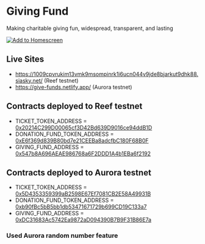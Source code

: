 # Giving Fund
Making charitable giving fun, widespread, transparent, and lasting

[![Add to Homescreen](https://img.shields.io/badge/Skynet-Add%20To%20Homescreen-00c65e?logo=skynet&labelColor=0d0d0d)](https://homescreen.hns.siasky.net/#/skylink/CACWZ_v1JWCP9qJtzFsyvugZG8y4CE-mbXIXNW6e6lsaIQ)

## Live Sites
- https://1009cpvrukim13vmk9msompinrk1i6ucn044v9jde8bjarkut9dhk88.siasky.net/ (Reef testnet)
- https://give-funds.netlify.app/ (Aurora testnet)

## Contracts deployed to Reef testnet
- TICKET_TOKEN_ADDRESS = [0x20214C299D00065cf3D42Bd639D9016ce94ddB1D](https://testnet.reefscan.com/contract/0x20214C299D00065cf3D42Bd639D9016ce94ddB1D)
- DONATION_FUND_TOKEN_ADDRESS = [0xE6f369d839B80bd7e21CEEBa8adcfbC180F68B0F](https://testnet.reefscan.com/contract/0xE6f369d839B80bd7e21CEEBa8adcfbC180F68B0F)
- GIVING_FUND_ADDRESS = [0x547b8A696AEAE986768a6F2DDD1A4b1EBa6f2192](https://testnet.reefscan.com/contract/0x547b8A696AEAE986768a6F2DDD1A4b1EBa6f2192)

## Contracts deployed to Aurora testnet
- TICKET_TOKEN_ADDRESS = [0x5D4353359399aB2598E67Ef7081CB2E58A49931B](https://explorer.testnet.aurora.dev/address/0x5D4353359399aB2598E67Ef7081CB2E58A49931B/transactions)
- DONATION_FUND_TOKEN_ADDRESS = [0xb90fBc5bB5bb1db53471671729b699CD19C133a7](https://explorer.testnet.aurora.dev/address/0xb90fBc5bB5bb1db53471671729b699CD19C133a7/transactions)
- GIVING_FUND_ADDRESS = [0xDC31683Ac5742Ea9872aD094390B7B9F31B86E7a](https://explorer.testnet.aurora.dev/address/0xDC31683Ac5742Ea9872aD094390B7B9F31B86E7a/transactions)

### Used Aurora random number feature